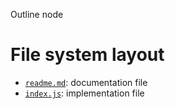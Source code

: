 Outline node





# File system layout

- [`readme.md`](./readme.md): documentation file
- [`index.js`](./index.js): implementation file






